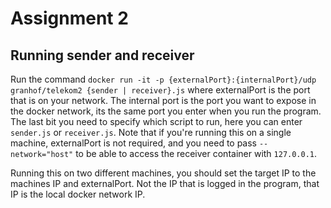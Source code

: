 # Assignment 2

## Running sender and receiver

Run the command `docker run -it -p {externalPort}:{internalPort}/udp granhof/telekom2 {sender | receiver}.js` where externalPort is the port that is on your network. The internal port is the port you want to expose in the docker network, its the same port you enter when you run the program. The last bit you need to specify which script to run, here you can enter `sender.js` or `receiver.js`. Note that if you're running this on a single machine, externalPort is not required, and you need to pass `--network="host"` to be able to access the receiver container with `127.0.0.1`.

Running this on two different machines, you should set the target IP to the machines IP and externalPort. Not the IP that is logged in the program, that IP is the local docker network IP.